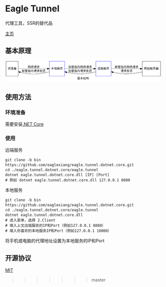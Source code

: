 # Eagle Tunnel

代理工具，SSR的替代品

[主页](https://www.eaglexiang.org/eagle-tunnel)

## 基本原理

![基本原理](./doc/arch.png)

## 使用方法

### 环境准备

需要安装[.NET Core](https://www.microsoft.com/net/learn/get-started)

### 使用

远端服务

```shell
git clone -b bin https://github.com/eaglexiang/eagle.tunnel.dotnet.core.git
cd ./eagle.tunnel.dotnet.core/eagle.tunnel
dotnet eagle.tunnel.dotnet.core.dll [IP] [Port]
# 例如 dotnet eagle.tunnel.dotnet.core.dll 127.0.0.1 8080
```

本地服务

```shell
git clone -b bin https://github.com/eaglexiang/eagle.tunnel.dotnet.core.git
cd ./eagle.tunnel.dotnet.core/eagle.tunnel
dotnet eagle.tunnel.dotnet.core.dll
# 进入菜单，选择 2.Client
# 填入上文远端服务的IP和Port（例如127.0.0.1 8080）
# 填入你喜欢的本地服务IP和Port（例如127.0.0.1 10000）
```

将手机或电脑的代理地址设置为本地服务的IP和Port

## 开源协议

[MIT](./LICENSE)
>>>>>>> master
